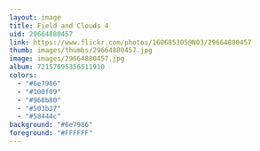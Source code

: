 ```yaml
---
layout: image
title: Field and Clouds 4
uid: 29664880457
link: https://www.flickr.com/photos/160685305@N03/29664880457
thumb: images/thumbs/29664880457.jpg
image: images/29664880457.jpg
album: 72157695356511910
colors: 
  - "#6e7986"
  - "#100f09"
  - "#968b80"
  - "#503b37"
  - "#58444c"
background: "#6e7986"
foreground: "#FFFFFF"
---
```


